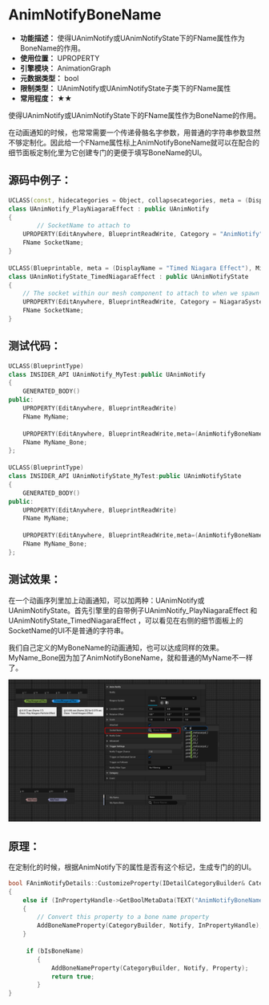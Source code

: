 ﻿# AnimNotifyBoneName

- **功能描述：** 使得UAnimNotify或UAnimNotifyState下的FName属性作为BoneName的作用。
- **使用位置：** UPROPERTY
- **引擎模块：** AnimationGraph
- **元数据类型：** bool
- **限制类型：** UAnimNotify或UAnimNotifyState子类下的FName属性
- **常用程度：** ★★

使得UAnimNotify或UAnimNotifyState下的FName属性作为BoneName的作用。

在动画通知的时候，也常常需要一个传递骨骼名字参数，用普通的字符串参数显然不够定制化。因此给一个FName属性标上AnimNotifyBoneName就可以在配合的细节面板定制化里为它创建专门的更便于填写BoneName的UI。

## 源码中例子：

```cpp
UCLASS(const, hidecategories = Object, collapsecategories, meta = (DisplayName = "Play Niagara Particle Effect"), MinimalAPI)
class UAnimNotify_PlayNiagaraEffect : public UAnimNotify
{
		// SocketName to attach to
	UPROPERTY(EditAnywhere, BlueprintReadWrite, Category = "AnimNotify", meta = (AnimNotifyBoneName = "true"))
	FName SocketName;
}

UCLASS(Blueprintable, meta = (DisplayName = "Timed Niagara Effect"), MinimalAPI)
class UAnimNotifyState_TimedNiagaraEffect : public UAnimNotifyState
{
	// The socket within our mesh component to attach to when we spawn the Niagara component
	UPROPERTY(EditAnywhere, BlueprintReadWrite, Category = NiagaraSystem, meta = (ToolTip = "The socket or bone to attach the system to", AnimNotifyBoneName = "true"))
	FName SocketName;
}
```

## 测试代码：

```cpp
UCLASS(BlueprintType)
class INSIDER_API UAnimNotify_MyTest:public UAnimNotify
{
	GENERATED_BODY()
public:
	UPROPERTY(EditAnywhere, BlueprintReadWrite)
	FName MyName;

	UPROPERTY(EditAnywhere, BlueprintReadWrite,meta=(AnimNotifyBoneName="true"))
	FName MyName_Bone;
};

UCLASS(BlueprintType)
class INSIDER_API UAnimNotifyState_MyTest:public UAnimNotifyState
{
	GENERATED_BODY()
public:
	UPROPERTY(EditAnywhere, BlueprintReadWrite)
	FName MyName;

	UPROPERTY(EditAnywhere, BlueprintReadWrite,meta=(AnimNotifyBoneName="true"))
	FName MyName_Bone;
};
```

## 测试效果：

在一个动画序列里加上动画通知，可以加两种：UAnimNotify或UAnimNotifyState。首先引擎里的自带例子UAnimNotify_PlayNiagaraEffect 和UAnimNotifyState_TimedNiagaraEffect ，可以看见在右侧的细节面板上的SocketName的UI不是普通的字符串。

我们自己定义的MyBoneName的动画通知，也可以达成同样的效果。MyName_Bone因为加了AnimNotifyBoneName，就和普通的MyName不一样了。

![Untitled](Meta_AnimationGraph_AnimNotifyBoneName_Untitled.png)

## 原理：

在定制化的时候，根据AnimNotify下的属性是否有这个标记，生成专门的的UI。

```cpp
bool FAnimNotifyDetails::CustomizeProperty(IDetailCategoryBuilder& CategoryBuilder, UObject* Notify, TSharedPtr<IPropertyHandle> Property)
{
	else if (InPropertyHandle->GetBoolMetaData(TEXT("AnimNotifyBoneName")))
	{
		// Convert this property to a bone name property
		AddBoneNameProperty(CategoryBuilder, Notify, InPropertyHandle);
	}

	 if (bIsBoneName)
		{
			AddBoneNameProperty(CategoryBuilder, Notify, Property);
			return true;
		}
}
```
